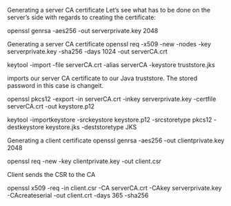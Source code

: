 Generating a server CA certificate
Let’s see what has to be done on the server’s side with regards to creating the certificate:

openssl genrsa -aes256 -out serverprivate.key 2048


Generating a server CA certificate
openssl req -x509 -new -nodes -key serverprivate.key -sha256 -days 1024 -out serverCA.crt

keytool -import -file serverCA.crt -alias serverCA -keystore truststore.jks

imports our server CA certificate to our Java truststore. The stored password in this case is changeit.

openssl pkcs12 -export -in serverCA.crt -inkey serverprivate.key -certfile serverCA.crt -out keystore.p12

keytool -importkeystore -srckeystore keystore.p12 -srcstoretype pkcs12 -destkeystore keystore.jks -deststoretype JKS

Generating a client certificate
openssl genrsa -aes256 -out clientprivate.key 2048

openssl req -new -key clientprivate.key -out client.csr

Client sends the CSR to the CA

openssl x509 -req -in client.csr -CA serverCA.crt -CAkey serverprivate.key -CAcreateserial -out client.crt -days 365 -sha256
